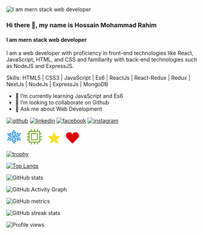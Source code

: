 ![I am mern stack web developer](https://arturssmirnovs.github.io/github-profile-readme-generator/images/banner.png)

### Hi there 👋, my name is Hossain Mohammad Rahim
#### I am mern stack web developer

I am a web developer with proficiency in front-end technologies like React, JavaScript, HTML, and CSS and familiarity with back-end technologies such as NodeJS and ExpressJS.

Skills: HTML5 | CSS3 | JavaScript | Es6 | ReactJs | React-Redux | Redux | NextJs |  NodeJs | ExpressJs | MongoDB 

- 🌱 I’m currently learning JavaScript and Es6 
- 👯 I’m looking to collaborate on Github 
- 💬 Ask me about Web Development 


[<img src='https://cdn.jsdelivr.net/npm/simple-icons@3.0.1/icons/github.svg' alt='github' height='40'>](https://github.com/https://github.com/hmrahim)  [<img src='https://cdn.jsdelivr.net/npm/simple-icons@3.0.1/icons/linkedin.svg' alt='linkedin' height='40'>](https://www.linkedin.com/in/https://www.linkedin.com/in/hossain-mohammad-rahim-4a39361b3//)  [<img src='https://cdn.jsdelivr.net/npm/simple-icons@3.0.1/icons/facebook.svg' alt='facebook' height='40'>](https://www.facebook.com/https://www.facebook.com/hmrahim.xyz)  [<img src='https://cdn.jsdelivr.net/npm/simple-icons@3.0.1/icons/instagram.svg' alt='instagram' height='40'>](https://www.instagram.com/https://www.instagram.com/h.m.rahimnet//)  

<a href='https://archiveprogram.github.com/'><img src='https://raw.githubusercontent.com/acervenky/animated-github-badges/master/assets/acbadge.gif' width='40' height='40'></a> <a href='https://docs.github.com/en/developers'><img src='https://raw.githubusercontent.com/acervenky/animated-github-badges/master/assets/devbadge.gif' width='40' height='40'></a> <a href='https://stars.github.com/'><img src='https://raw.githubusercontent.com/acervenky/animated-github-badges/master/assets/starbadge.gif' width='35' height='35'></a> <a href='https://docs.github.com/en/github/supporting-the-open-source-community-with-github-sponsors'><img src='https://raw.githubusercontent.com/acervenky/animated-github-badges/master/assets/sponsorbadge.gif' width='35' height='35'></a> 

[![trophy](https://github-profile-trophy.vercel.app/?username=https://github.com/hmrahim)](https://github.com/ryo-ma/github-profile-trophy)

[![Top Langs](https://github-readme-stats.vercel.app/api/top-langs/?username=https://github.com/hmrahim)](https://github.com/anuraghazra/github-readme-stats)

![GitHub stats](https://github-readme-stats.vercel.app/api?username=https://github.com/hmrahim&show_icons=true&count_private=true)  

![GitHub Activity Graph](https://activity-graph.herokuapp.com/graph?username=https://github.com/hmrahim)  

![GitHub metrics](https://metrics.lecoq.io/https://github.com/hmrahim)  

![GitHub streak stats](https://github-readme-streak-stats.herokuapp.com/?user=https://github.com/hmrahim)  

![Profile views](https://gpvc.arturio.dev/https://github.com/hmrahim)  
